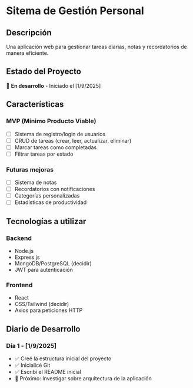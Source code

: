 # Sitema de Gestión Personal

## Descripción
Una aplicación web para gestionar tareas diarias, notas y recordatorios de manera eficiente.

## Estado del Proyecto
🚧 **En desarrollo** - Iniciado el [1/9/2025]

## Características

### MVP (Mínimo Producto Viable)
- [ ] Sistema de registro/login de usuarios
- [ ] CRUD de tareas (crear, leer, actualizar, eliminar)
- [ ] Marcar tareas como completadas
- [ ] Filtrar tareas por estado

### Futuras mejoras
- [ ] Sistema de notas
- [ ] Recordatorios con notificaciones
- [ ] Categorías personalizadas
- [ ] Estadísticas de productividad

## Tecnologías a utilizar

### Backend
- Node.js
- Express.js
- MongoDB/PostgreSQL (decidir)
- JWT para autenticación

### Frontend  
- React
- CSS/Tailwind (decidir)
- Axios para peticiones HTTP

## Diario de Desarrollo

### Día 1 - [1/9/2025]
- ✅ Creé la estructura inicial del proyecto
- ✅ Inicialicé Git
- ✅ Escribí el README inicial
- 📝 Próximo: Investigar sobre arquitectura de la aplicación

